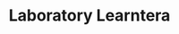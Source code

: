 ---
title: "Laboratory Learntera"
description: keterbatasan bukanlah hambatan untuk berkreasi untuk menciptakan sesuatu yang penting
image: laboratorium.jpeg

# Badge style
style:
    background: "#2a9d8f"
    color: "#fff"
---